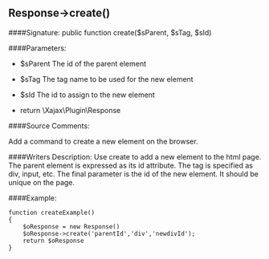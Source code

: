 ## Response->create()

####Signature: public function create($sParent, $sTag, $sId)

####Parameters:

* $sParent The id of the parent element

* $sTag The tag name to be used for the new element

* $sId The id to assign to the new element
* return \Xajax\Plugin\Response

####Source Comments:

Add a command to create a new element on the browser.

####Writers Description:
Use create to add a new element to the html page.
The parent element is expressed as its id attribute.
The tag is specified as div, input, etc.
The final parameter is the id of the new element. It should be unique on the page.

####Example:
```
function createExample()
{
    $oResponse = new Response()
    $oResponse->create('parentId','div','newdivId');
    return $oResponse
}
```